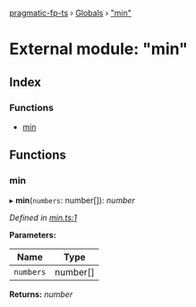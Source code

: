 [pragmatic-fp-ts](../README.md) › [Globals](../globals.md) › ["min"](_min_.md)

# External module: "min"

## Index

### Functions

* [min](_min_.md#min)

## Functions

###  min

▸ **min**(`numbers`: number[]): *number*

*Defined in [min.ts:1](https://github.com/hermann-p/pragmatic-fp-ts/blob/65c599f/src/min.ts#L1)*

**Parameters:**

Name | Type |
------ | ------ |
`numbers` | number[] |

**Returns:** *number*
